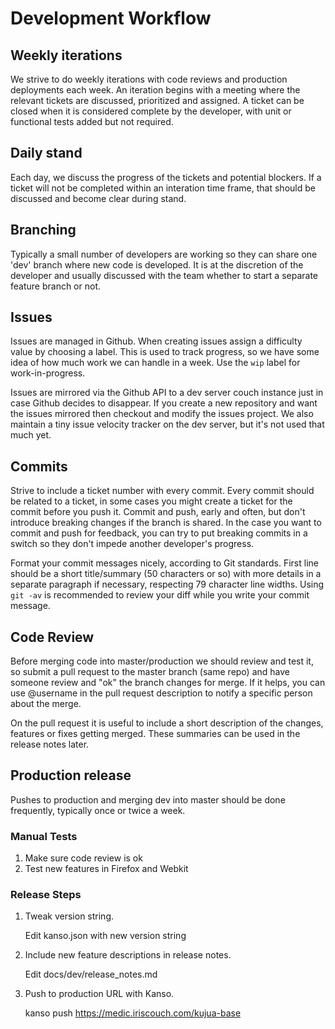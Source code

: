 # Development Workflow

## Weekly iterations

We strive to do weekly iterations with code reviews and production deployments
each week.  An iteration begins with a meeting where the relevant tickets are
discussed, prioritized and assigned.  A ticket can be closed when it is
considered complete by the developer, with unit or functional tests added but
not required.

## Daily stand

Each day, we discuss the progress of the tickets and potential blockers.  If a
ticket will not be completed within an interation time frame, that should be
discussed and become clear during stand.

## Branching 

Typically a small number of developers are working so they can share one 'dev'
branch where new code is developed.  It is at the discretion of the developer
and usually discussed with the team whether to start a separate feature branch
or not.

## Issues

Issues are managed in Github.  When creating issues assign a difficulty value
by choosing a label.  This is used to track progress, so we have some idea of
how much work we can handle in a week. Use the `wip` label for
work-in-progress.

Issues are mirrored via the Github API to a dev server couch instance just in
case Github decides to disappear. If you create a new repository and want the
issues mirrored then checkout and modify the issues project.  We also maintain
a tiny issue velocity tracker on the dev server, but it's not used that much
yet.

## Commits

Strive to include a ticket number with every commit.  Every commit should be
related to a ticket, in some cases you might create a ticket for the commit
before you push it.  Commit and push, early and often,  but don't introduce
breaking changes if the branch is shared.  In the case you want to commit
and push for feedback, you can try to put breaking commits in a switch so they
don't impede another developer's progress.

Format your commit messages nicely, according to Git standards.  First line
should be a short title/summary (50 characters or so) with more details in a
separate paragraph if necessary, respecting 79 character line widths. Using
`git -av` is recommended to review your diff while you write your commit
message.


## Code Review

Before merging code into master/production we should review and test it, so
submit a pull request to the master branch (same repo) and have someone review
and "ok" the branch changes for merge.  If it helps, you can use @username in
the pull request description to notify a specific person about the merge.

On the pull request it is useful to include a short description of the changes,
features or fixes getting merged. These summaries can be used in the release
notes later.

## Production release

Pushes to production and merging dev into master should be done frequently,
typically once or twice a week.

### Manual Tests

1. Make sure code review is ok
2. Test new features in Firefox and Webkit

### Release Steps

1. Tweak version string.

    Edit kanso.json with new version string

2. Include new feature descriptions in release notes.

    Edit docs/dev/release_notes.md

3. Push to production URL with Kanso.

    kanso push https://medic.iriscouch.com/kujua-base
